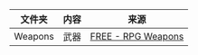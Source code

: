 | 文件夹 | 内容 | 来源 |
| --- | --- | --- |
| Weapons | 武器 | [FREE - RPG Weapons](https://assetstore.unity.com/packages/3d/props/weapons/free-rpg-weapons-199738) |